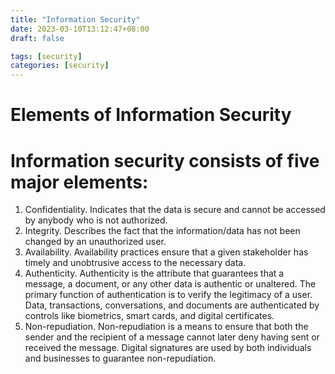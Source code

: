 ```yaml
---
title: "Information Security"
date: 2023-03-10T13:12:47+08:00
draft: false

tags: [security]
categories: [security]
---
```


# Elements of Information Security

# Information security consists of five major elements:

1. Confidentiality. Indicates that the data is secure and cannot be accessed by anybody who is not authorized.
2. Integrity. Describes the fact that the information/data has not been changed by an unauthorized user.
3. Availability. Availability practices ensure that a given stakeholder has timely and unobtrusive access to the necessary data.
4. Authenticity. Authenticity is the attribute that guarantees that a message, a document, or any other data is authentic or unaltered. The primary function of authentication is to verify the legitimacy of a user. Data, transactions, conversations, and documents are authenticated by controls like biometrics, smart cards, and digital certificates.
5. Non-repudiation. Non-repudiation is a means to ensure that both the sender and the recipient of a message cannot later deny having sent or received the message. Digital signatures are used by both individuals and businesses to guarantee non-repudiation.
